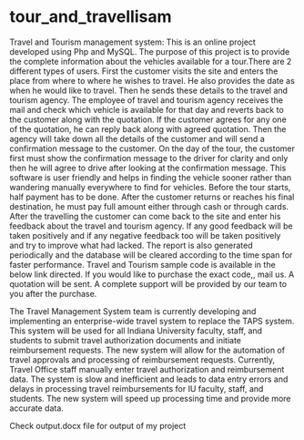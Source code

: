 # tour_and_travellisam
Travel and Tourism management system: This is an online project developed using Php and MySQL. The purpose of this project is to provide the complete information about the vehicles available for a tour.There are 2 different types of users. First the customer visits the site and enters the place from where to where he wishes to travel. He also provides the date as when he would like to travel. Then he sends these details to the travel and tourism agency. The employee of travel and tourism agency receives the mail and check which vehicle is available for that day and reverts back to the customer along with the quotation. If the customer agrees for any one of the quotation, he can reply back along with agreed quotation. Then the agency will take down all the details of the customer and will send a confirmation message to the customer. On the day of the tour, the customer first must show the confirmation message to the driver for clarity and only then he will agree to drive after looking at the confirmation message. This software is user friendly and helps in finding the vehicle sooner rather than wandering manually everywhere to find for vehicles. Before the tour starts, half payment has to be done. After the customer returns or reaches his final destination, he must pay full amount either through cash or through cards. After the travelling the customer can come back to the site and enter his feedback about the travel and tourism agency. If any good feedback will be taken positively and if any negative feedback too will be taken positively and try to improve what had lacked. The report is also generated periodically and the database will be cleared according to the time span for faster performance.
Travel and Tourism sample code is available in the below link directed. If you would like to purchase the exact code,, mail us. A quotation will be sent. A complete support will be provided by our team to you after the purchase.

The Travel Management System team is currently developing and implementing an enterprise-wide travel system to replace the TAPS system. This system will be used for all Indiana University faculty, staff, and students to submit travel authorization documents and initiate reimbursement requests. The new system will allow for the automation of travel approvals and processing of reimbursement requests.
Currently, Travel Office staff manually enter travel authorization and reimbursement data. The system is slow and inefficient and leads to data entry errors and delays in processing travel reimbursements for IU faculty, staff, and students. The new system will speed up processing time and provide more accurate data.

Check output.docx file for output of my project 
